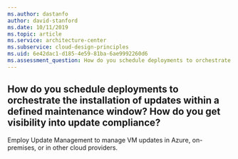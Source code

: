 ```yaml
---
ms.author: dastanfo
author: david-stanford
ms.date: 10/11/2019
ms.topic: article
ms.service: architecture-center
ms.subservice: cloud-design-principles
ms.uid: 6e42dac1-d185-4e59-81ba-6ae9992260d6
ms.assessment_question: How do you schedule deployments to orchestrate the installation of updates within a defined maintenance window? How do you get visibility into update compliance?
---
```

## How do you schedule deployments to orchestrate the installation of updates within a defined maintenance window? How do you get visibility into update compliance?

Employ Update Management to manage VM updates in Azure, on- premises, or in other cloud providers.
